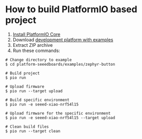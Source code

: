How to build PlatformIO based project
=====================================

1. [Install PlatformIO Core](https://docs.platformio.org/page/core.html)
2. Download [development platform with examples](https://github.com/Seeed-Studio/platform-seeedboards/archive/refs/heads/main.zip)
3. Extract ZIP archive
4. Run these commands:

```shell
# Change directory to example
$ cd platform-seeedboards/examples/zephyr-button

# Build project
$ pio run

# Upload firmware
$ pio run --target upload

# Build specific environment
$ pio run -e seeed-xiao-nrf54l15

# Upload firmware for the specific environment
$ pio run -e seeed-xiao-nrf54l15 --target upload

# Clean build files
$ pio run --target clean
```
